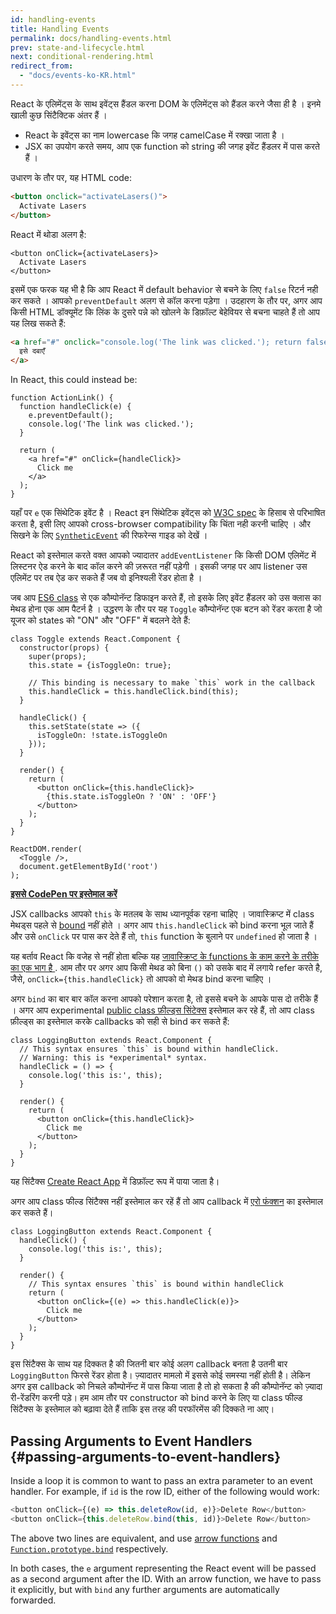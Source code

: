 ```yaml
---
id: handling-events
title: Handling Events
permalink: docs/handling-events.html
prev: state-and-lifecycle.html
next: conditional-rendering.html
redirect_from:
  - "docs/events-ko-KR.html"
---
```


React के एलिमेंट्स के साथ इवेंट्स हैंडल करना DOM के एलिमेंट्स को हैंडल करने जैसा ही है । इनमे खाली कुछ सिंटैक्टिक अंतर हैं ।

* React के इवेंट्स का नाम lowercase कि जगह camelCase में रक्खा जाता है ।
* JSX का उपयोग करते समय, आप एक function को string की जगह इवेंट हैंडलर में पास करते हैं ।

उधारण के तौर पर, यह HTML code:

```html
<button onclick="activateLasers()">
  Activate Lasers
</button>
```

React में थोडा अलग है:

```js{1}
<button onClick={activateLasers}>
  Activate Lasers
</button>
```

इसमें एक फरक यह भी है कि आप React में default behavior से बचने के लिए `false` रिटर्न नही कर सकते । आपको `preventDefault` अलग से कॉल करना पड़ेगा । उदहारण के तौर पर, अगर आप किसी HTML डॉक्यूमेंट कि लिंक के दुसरे पन्ने को खोलने के डिफ़ॉल्ट बेहेवियर से बचना चाहते हैं तो आप यह लिख सकते हैं:

```html
<a href="#" onclick="console.log('The link was clicked.'); return false">
  इसे दबाएँ
</a>
```

In React, this could instead be:

```js{2-5,8}
function ActionLink() {
  function handleClick(e) {
    e.preventDefault();
    console.log('The link was clicked.');
  }

  return (
    <a href="#" onClick={handleClick}>
      Click me
    </a>
  );
}
```

यहाँ पर `e` एक सिंथेटिक इवेंट है । React इन सिंथेटिक इवेंट्स को [W3C spec](https://www.w3.org/TR/DOM-Level-3-Events/) के हिसाब से परिभाषित करता है, इसी लिए आपको cross-browser compatibility कि चिंता नही करनी चाहिए । और सिखने के लिए [`SyntheticEvent`](/docs/events.html) की रिफरेन्स गाइड को देखें ।

React को इस्तेमाल करते वक्त आपको ज्यादातर `addEventListener` कि किसी DOM एलिमेंट में लिस्टनर ऐड करने के बाद कॉल करने की ज़रूरत नहीं पड़ेगी । इसकी जगह पर आप listener उस एलिमेंट पर तब ऐड कर सकते हैं जब वो इनिश्यली रेंडर होता है ।

जब आप [ES6 class](https://developer.mozilla.org/en/docs/Web/JavaScript/Reference/Classes) से एक कौम्पोनॅन्ट डिफाइन करते हैं, तो इसके लिए इवेंट हैंडलर को उस क्लास का मेथड होना एक आम पैटर्न है । उद्धरण के तौर पर यह `Toggle` कौम्पोनॅन्ट एक बटन को रेंडर करता है जो यूजर को states को "ON" और "OFF" में बदलने देते हैं:

```js{6,7,10-14,18}
class Toggle extends React.Component {
  constructor(props) {
    super(props);
    this.state = {isToggleOn: true};

    // This binding is necessary to make `this` work in the callback
    this.handleClick = this.handleClick.bind(this);
  }

  handleClick() {
    this.setState(state => ({
      isToggleOn: !state.isToggleOn
    }));
  }

  render() {
    return (
      <button onClick={this.handleClick}>
        {this.state.isToggleOn ? 'ON' : 'OFF'}
      </button>
    );
  }
}

ReactDOM.render(
  <Toggle />,
  document.getElementById('root')
);
```

[**इससे CodePen पर इस्तेमाल करें**](https://codepen.io/gaearon/pen/xEmzGg?editors=0010)

JSX callbacks आपको `this` के मतलब के साथ ध्यानपूर्वक रहना चाहिए । जावास्क्रिप्ट में class मेथड्स पहले से [bound](https://developer.mozilla.org/en/docs/Web/JavaScript/Reference/Global_objects/Function/bind) नहीं होते । अगर आप `this.handleClick` को bind करना भूल जाते हैं और उसे `onClick` पर पास कर देते हैं तो, `this` function के बुलाने पर `undefined` हो जाता है ।

यह बर्ताव React कि वजेह से नहीं होता बल्कि यह [जावास्क्रिप्ट के functions के काम करने के तरीके का एक भाग है ](https://www.smashingmagazine.com/2014/01/understanding-javascript-function-prototype-bind/). आम तौर पर अगर आप किसी मेथड को बिना `()` को उसके बाद में लगाये refer करते है, जैसे, `onClick={this.handleClick}` तो आपको वो मेथड bind करना चाहिए ।

अगर `bind` का बार बार कॉल करना आपको परेशान करता है, तो इससे बचने के आपके पास दो तरीके हैं । अगर आप experimental [public class फ़ील्ड्स सिंटेक्स](https://babeljs.io/docs/plugins/transform-class-properties/) इस्तेमाल कर रहे हैं, तो आप class फ़ील्ड्स का इस्तेमाल करके callbacks को सही से bind कर सकते हैं:

```js{2-6}
class LoggingButton extends React.Component {
  // This syntax ensures `this` is bound within handleClick.
  // Warning: this is *experimental* syntax.
  handleClick = () => {
    console.log('this is:', this);
  }

  render() {
    return (
      <button onClick={this.handleClick}>
        Click me
      </button>
    );
  }
}
```

यह सिंटैक्स [Create React App](https://github.com/facebookincubator/create-react-app) में डिफ़ॉल्ट रूप में पाया जाता है। 

अगर आप class फील्ड सिंटैक्स नहीं इस्तेमाल कर रहें हैं तो आप callback में [एरो फंक्शन](https://developer.mozilla.org/en/docs/Web/JavaScript/Reference/Functions/Arrow_functions) का इस्तेमाल कर सकते हैं। 

```js{7-9}
class LoggingButton extends React.Component {
  handleClick() {
    console.log('this is:', this);
  }

  render() {
    // This syntax ensures `this` is bound within handleClick
    return (
      <button onClick={(e) => this.handleClick(e)}>
        Click me
      </button>
    );
  }
}
```

इस सिंटैक्स के साथ यह दिक्कत है की जितनी बार कोई अलग callback बनता है उतनी बार `LoggingButton` फिरसे रेंडर होता है। ज़्यादातर मामलो में इससे कोई समस्या नहीं होती है। लेकिन अगर इस callback को निचले कौम्पोनॅन्ट में पास किया जाता है तो हो सकता है की कौम्पोनॅन्ट को ज़्यादा री-रेंडरिंग करनी पड़े। हम आम तौर पर constructor को bind करने के लिए या class फील्ड सिंटैक्स के इस्तेमाल को बढ़ावा देते हैं ताकि इस तरह की परफॉरमेंस की दिक्कते ना आए। 

## Passing Arguments to Event Handlers {#passing-arguments-to-event-handlers}

Inside a loop it is common to want to pass an extra parameter to an event handler. For example, if `id` is the row ID, either of the following would work:

```js
<button onClick={(e) => this.deleteRow(id, e)}>Delete Row</button>
<button onClick={this.deleteRow.bind(this, id)}>Delete Row</button>
```

The above two lines are equivalent, and use [arrow functions](https://developer.mozilla.org/en-US/docs/Web/JavaScript/Reference/Functions/Arrow_functions) and [`Function.prototype.bind`](https://developer.mozilla.org/en-US/docs/Web/JavaScript/Reference/Global_objects/Function/bind) respectively.

In both cases, the `e` argument representing the React event will be passed as a second argument after the ID. With an arrow function, we have to pass it explicitly, but with `bind` any further arguments are automatically forwarded.
